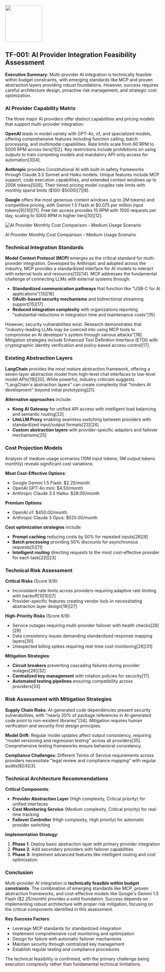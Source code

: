 <img src="https://r2cdn.perplexity.ai/pplx-full-logo-primary-dark%402x.png" class="logo" width="120"/>

## TF-001: AI Provider Integration Feasibility Assessment

**Executive Summary**: Multi-provider AI integration is technically feasible within budget constraints, with emerging standards like MCP and proven abstraction layers providing robust foundations. However, success requires careful architecture design, proactive risk management, and strategic cost optimization.

### AI Provider Capability Matrix

The three major AI providers offer distinct capabilities and pricing models that support multi-provider integration:

**OpenAI** leads in model variety with GPT-4o, o1, and specialized models, offering comprehensive features including function calling, batch processing, and multimodal capabilities. Rate limits scale from 60 RPM to 5000 RPM across tiers[1][2]. Key restrictions include prohibitions on using outputs to train competing models and mandatory API-only access for automation[3][4].

**Anthropic** provides Constitutional AI with built-in safety frameworks through Claude 3.5 Sonnet and Haiku models. Unique features include MCP support, code execution capabilities, and extended context windows up to 200K tokens[5][6]. Their tiered pricing model couples rate limits with monthly spend limits (\$100-\$5000)[7][8].

**Google** offers the most generous context windows (up to 2M tokens) and competitive pricing, with Gemini 1.5 Flash at \$0.075 per million input tokens[9][10][11]. Free tier access provides 15 RPM with 1500 requests per day, scaling to 5000 RPM in higher tiers[10][12].

![AI Provider Monthly Cost Comparison - Medium Usage Scenario](https://ppl-ai-code-interpreter-files.s3.amazonaws.com/web/direct-files/8dc02e6cace6b493e09d77ea28ba190d/7acbeb21-db1a-4527-86aa-d280e2c15d7f/028afb7e.png)

AI Provider Monthly Cost Comparison - Medium Usage Scenario

### Technical Integration Standards

**Model Context Protocol (MCP)** emerges as the critical standard for multi-provider integration. Developed by Anthropic and adopted across the industry, MCP provides a standardized interface for AI models to interact with external tools and resources[13][14]. MCP addresses the fundamental challenge of connecting LLMs with external systems through:

- **Standardized communication pathways** that function like "USB-C for AI applications"[15][16]
- **OAuth-based security mechanisms** and bidirectional streaming support[15][17]
- **Reduced integration complexity** with organizations reporting "substantial reductions in integration time and maintenance costs"[15]

However, security vulnerabilities exist. Research demonstrates that "industry-leading LLMs may be coerced into using MCP tools to compromise an AI developer's system through various attacks"[18]. Mitigation strategies include Enhanced Tool Definition Interface (ETDI) with cryptographic identity verification and policy-based access control[17].

### Existing Abstraction Layers

**LangChain** provides the most mature abstraction framework, offering a seven-layer abstraction model from high-level chat interfaces to low-level model APIs[19][20]. While powerful, industry criticism suggests "LangChain's abstraction layers" can create complexity that "hinders AI development" beyond initial prototyping[21].

**Alternative approaches** include:

- **Kong AI Gateway** for unified API access with intelligent load balancing and semantic routing[22]
- **LiteLLM Proxy** enabling seamless switching between providers with standardized input/output formats[23][24]
- **Custom abstraction layers** with provider-specific adapters and failover mechanisms[25]


### Cost Projection Models

Analysis of medium usage scenarios (10M input tokens, 5M output tokens monthly) reveals significant cost variations:

**Most Cost-Effective Options**:

- Google Gemini 1.5 Flash: \$2.25/month
- OpenAI GPT-4o mini: \$4.50/month
- Anthropic Claude 3.5 Haiku: \$28.00/month

**Premium Options**:

- OpenAI o1: \$450.00/month
- Anthropic Claude 3 Opus: \$525.00/month

**Cost optimization strategies** include:

- **Prompt caching** reducing costs by 50% for repeated inputs[26][8]
- **Batch processing** providing 50% discounts for asynchronous requests[5][11]
- **Intelligent routing** directing requests to the most cost-effective provider for each task[22][23]


### Technical Risk Assessment

**Critical Risks** (Score 9/9):

- Inconsistent rate limits across providers requiring adaptive rate limiting with backoff[1][10][7]
- Provider-specific features creating vendor lock-in necessitating abstraction layer design[19][27]

**High-Priority Risks** (Score 6/9):

- Service outages requiring multi-provider failover with health checks[28][29]
- Data consistency issues demanding standardized response mapping layers[30]
- Unexpected billing spikes requiring real-time cost monitoring[26][31]

**Mitigation Strategies**:

- **Circuit breakers** preventing cascading failures during provider outages[28][32]
- **Centralized key management** with rotation policies for security[17]
- **Automated testing pipelines** ensuring compatibility across providers[33]


### Risk Assessment with Mitigation Strategies

**Supply Chain Risks**: AI-generated code dependencies present security vulnerabilities, with "nearly 20% of package references in AI-generated code point to non-existent libraries"[34]. Mitigation requires human verification and security-first design principles.

**Model Drift**: Regular model updates affect output consistency, requiring "model versioning and regression testing" across all providers[35]. Comprehensive testing frameworks ensure behavioral consistency.

**Compliance Challenges**: Different Terms of Service requirements across providers necessitate "legal review and compliance mapping" with regular audits[8][4][3].

### Technical Architecture Recommendations

**Critical Components**:

- **Provider Abstraction Layer** (High complexity, Critical priority) for unified interfaces
- **Cost Monitoring Service** (Medium complexity, Critical priority) for real-time tracking
- **Failover Controller** (High complexity, High priority) for automatic provider switching

**Implementation Strategy**:

1. **Phase 1**: Deploy basic abstraction layer with primary provider integration
2. **Phase 2**: Add secondary providers with failover capabilities
3. **Phase 3**: Implement advanced features like intelligent routing and cost optimization

### Conclusion

Multi-provider AI integration is **technically feasible within budget constraints**. The combination of emerging standards like MCP, proven abstraction frameworks, and cost-effective models like Google's Gemini 1.5 Flash (\$2.25/month) provides a solid foundation. Success depends on implementing robust architecture with proper risk mitigation, focusing on the critical components identified in this assessment.

**Key Success Factors**:

- Leverage MCP standards for standardized integration
- Implement comprehensive cost monitoring and optimization
- Design for failure with automatic failover mechanisms
- Maintain security through centralized key management
- Establish regular testing and compliance procedures

The technical feasibility is confirmed, with the primary challenge being execution complexity rather than fundamental technical limitations.

